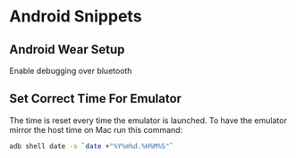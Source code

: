 # Android Snippets

## Android Wear Setup

Enable debugging over bluetooth

## Set Correct Time For Emulator

The time is reset every time the emulator is launched. To have the emulator mirror the host time on Mac run this command:

```bash
adb shell date -s `date +"%Y%m%d.%H%M%S"`
```



